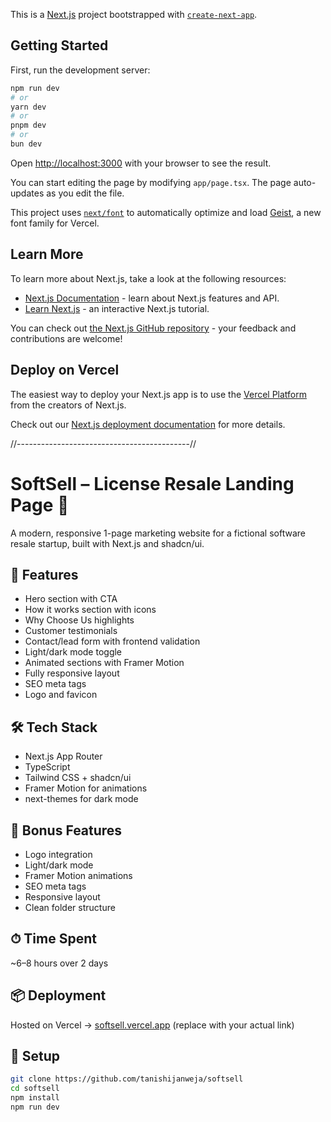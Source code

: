 This is a [Next.js](https://nextjs.org) project bootstrapped with [`create-next-app`](https://nextjs.org/docs/app/api-reference/cli/create-next-app).

## Getting Started

First, run the development server:

```bash
npm run dev
# or
yarn dev
# or
pnpm dev
# or
bun dev
```

Open [http://localhost:3000](http://localhost:3000) with your browser to see the result.

You can start editing the page by modifying `app/page.tsx`. The page auto-updates as you edit the file.

This project uses [`next/font`](https://nextjs.org/docs/app/building-your-application/optimizing/fonts) to automatically optimize and load [Geist](https://vercel.com/font), a new font family for Vercel.

## Learn More

To learn more about Next.js, take a look at the following resources:

- [Next.js Documentation](https://nextjs.org/docs) - learn about Next.js features and API.
- [Learn Next.js](https://nextjs.org/learn) - an interactive Next.js tutorial.

You can check out [the Next.js GitHub repository](https://github.com/vercel/next.js) - your feedback and contributions are welcome!

## Deploy on Vercel

The easiest way to deploy your Next.js app is to use the [Vercel Platform](https://vercel.com/new?utm_medium=default-template&filter=next.js&utm_source=create-next-app&utm_campaign=create-next-app-readme) from the creators of Next.js.

Check out our [Next.js deployment documentation](https://nextjs.org/docs/app/building-your-application/deploying) for more details.







 //-------------------------------------------//
# SoftSell – License Resale Landing Page 🚀

A modern, responsive 1-page marketing website for a fictional software resale startup, built with Next.js and shadcn/ui.

## 🌟 Features

- Hero section with CTA
- How it works section with icons
- Why Choose Us highlights
- Customer testimonials
- Contact/lead form with frontend validation
- Light/dark mode toggle
- Animated sections with Framer Motion
- Fully responsive layout
- SEO meta tags
- Logo and favicon

## 🛠️ Tech Stack

- Next.js App Router
- TypeScript
- Tailwind CSS + shadcn/ui
- Framer Motion for animations
- next-themes for dark mode

## 🚀 Bonus Features

- Logo integration
- Light/dark mode
- Framer Motion animations
- SEO meta tags
- Responsive layout
- Clean folder structure

## ⏱ Time Spent

~6–8 hours over 2 days

## 📦 Deployment

Hosted on Vercel → [softsell.vercel.app](https://softsell-two-alpha.vercel.app/) (replace with your actual link)

## 🔧 Setup

```bash
git clone https://github.com/tanishijanweja/softsell
cd softsell
npm install
npm run dev
